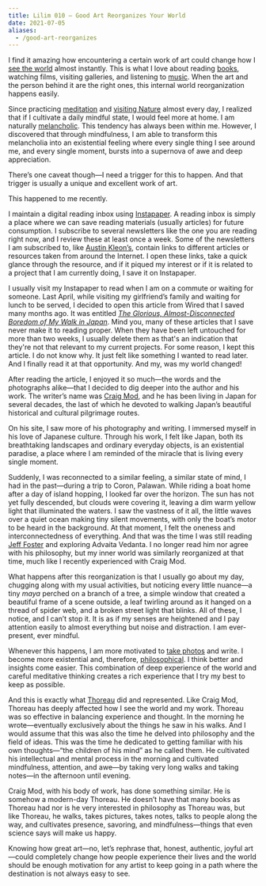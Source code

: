 ```yaml
---
title: Lilim 010 — Good Art Reorganizes Your World
date: 2021-07-05
aliases:
  - /good-art-reorganizes
---
```

I find it amazing how encountering a certain work of art could change how I [see the world](/seeing-the-world-clearly/) almost instantly. This is what I love about reading [books](/tags/hero-books/), watching films, visiting galleries, and listening to [music](/my-2019-musical-diaries/). When the art and the person behind it are the right ones, this internal world reorganization happens easily.

Since practicing [meditation](/the-only-thing-we-can-truly-control) and [visiting Nature](/doing-afternoon-fieldworks/) almost every day, I realized that if I cultivate a daily mindful state, I would feel more at home. I am naturally [melancholic](/seven-lessons-i-learned-since-my-depression-in-2011/). This tendency has always been within me. However, I discovered that through mindfulness, I am able to transform this melancholia into an existential feeling where every single thing I see around me, and every single moment, bursts into a supernova of awe and deep appreciation.

There’s one caveat though—I need a trigger for this to happen. And that trigger is usually a unique and excellent work of art.

This happened to me recently.

I maintain a digital reading inbox using [Instapaper](https://www.instapaper.com). A reading inbox is simply a place where we can save reading materials (usually articles) for future consumption. I subscribe to several newsletters like the one you are reading right now, and I review these at least once a week. Some of the newsletters I am subscribed to, like [Austin Kleon’s](https://austinkleon.com/newsletter), contain links to different articles or resources taken from around the Internet. I open these links, take a quick glance through the resource, and if it piqued my interest or if it is related to a project that I am currently doing, I save it on Instapaper.

I usually visit my Instapaper to read when I am on a commute or waiting for someone. Last April, while visiting my girlfriend’s family and waiting for lunch to be served, I decided to open this article from Wired that I saved many months ago. It was entitled [_The Glorious, Almost-Disconnected Boredom of My Walk in Japan_](https://www.wired.com/story/six-weeks-100s-miles-hours-glorious-boredom-japan). Mind you, many of these articles that I save never make it to reading proper. When they have been left untouched for more than two weeks, I usually delete them as that's an indication that they're not that relevant to my current projects. For some reason, I kept this article. I do not know why. It just felt like something I wanted to read later. And I finally read it at that opportunity. And my, was my world changed!

After reading the article, I enjoyed it so much—the words and the photographs alike—that I decided to dig deeper into the author and his work. The writer’s name was [Craig Mod](https://craigmod.com), and he has been living in Japan for several decades, the last of which he devoted to walking Japan’s beautiful historical and cultural pilgrimage routes.

On his site, I saw more of his photography and writing. I immersed myself in his love of Japanese culture. Through his work, I felt like Japan, both its breathtaking landscapes and ordinary everyday objects, is an existential paradise, a place where I am reminded of the miracle that is living every single moment.

Suddenly, I was reconnected to a similar feeling, a similar state of mind, I had in the past—during a trip to Coron, Palawan. While riding a boat home after a day of island hopping, I looked far over the horizon. The sun has not yet fully descended, but clouds were covering it, leaving a dim warm yellow light that illuminated the waters. I saw the vastness of it all, the little waves over a quiet ocean making tiny silent movements, with only the boat’s motor to be heard in the background. At that moment, I felt the oneness and interconnectedness of everything. And that was the time I was still reading [Jeff Foster](https://www.facebook.com/LifeWithoutACentre) and exploring Advaita Vedanta. I no longer read him nor agree with his philosophy, but my inner world was similarly reorganized at that time, much like I recently experienced with Craig Mod.

What happens after this reorganization is that I usually go about my day, chugging along with my usual activities, but noticing every little nuance—a tiny _maya_ perched on a branch of a tree, a simple window that created a beautiful frame of a scene outside, a leaf twirling around as it hanged on a thread of spider web, and a broken street light that blinks. All of these, I notice, and I can’t stop it. It is as if my senses are heightened and I pay attention easily to almost everything but noise and distraction. I am ever-present, ever mindful.

Whenever this happens, I am more motivated to [take photos](https://www.instagram.com/vinceimbat/) and write. I become more existential and, therefore, [philosophical](/umbrellaworts-and-truth-partners/). I think better and insights come easier. This combination of deep experience of the world and careful meditative thinking creates a rich experience that I try my best to keep as possible.

And this is exactly what [Thoreau](/what-i-learned-from-a-year-of-reading-thoreaus-journal/) did and represented. Like Craig Mod, Thoreau has deeply affected how I see the world and my work. Thoreau was so effective in balancing experience and thought. In the morning he wrote—eventually exclusively about the things he saw in his walks. And I would assume that this was also the time he delved into philosophy and the field of ideas. This was the time he dedicated to getting familiar with his own thoughts—“the children of his mind” as he called them. He cultivated his intellectual and mental process in the morning and cultivated mindfulness, attention, and awe—by taking very long walks and taking notes—in the afternoon until evening.

Craig Mod, with his body of work, has done something similar. He is somehow a modern-day Thoreau. He doesn’t have that many books as Thoreau had nor is he very interested in philosophy as Thoreau was, but like Thoreau, he walks, takes pictures, takes notes, talks to people along the way, and cultivates presence, savoring, and mindfulness—things that even science says will make us happy.

Knowing how great art—no, let’s rephrase that, honest, authentic, joyful art—could completely change how people experience their lives and the world should be enough motivation for any artist to keep going in a path where the destination is not always easy to see.